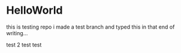 # HelloWorld
this is testing repo
i made a test branch and typed this in that
end of writing...


test 2 
test test